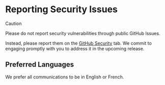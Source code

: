 # Reporting Security Issues

>[!CAUTION]
>Please do not report security vulnerabilities through public GitHub Issues.

Instead, please report them on the [GitHub Security](https://github.com/protocoljs/imap/security) tab. We commit to engaging promptly with you to address it in the upcoming release.

## Preferred Languages

We prefer all communications to be in English or French.

